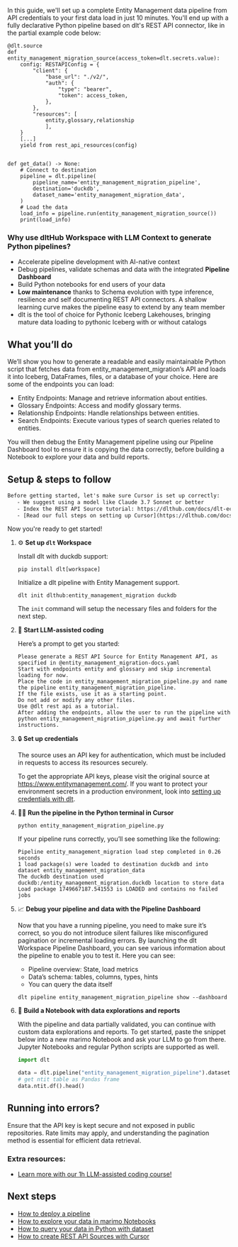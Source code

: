 In this guide, we'll set up a complete Entity Management data pipeline from API credentials to your first data load in just 10 minutes. You'll end up with a fully declarative Python pipeline based on dlt's REST API connector, like in the partial example code below:

```python-outcome
@dlt.source
def entity_management_migration_source(access_token=dlt.secrets.value):
    config: RESTAPIConfig = {
        "client": {
            "base_url": "./v2/",
            "auth": {
                "type": "bearer",
                "token": access_token,
            },
        },
        "resources": [
            entity,glossary,relationship
            ],
    }
    [...]
    yield from rest_api_resources(config)


def get_data() -> None:
    # Connect to destination
    pipeline = dlt.pipeline(
        pipeline_name='entity_management_migration_pipeline',
        destination='duckdb',
        dataset_name='entity_management_migration_data', 
    )
    # Load the data
    load_info = pipeline.run(entity_management_migration_source())
    print(load_info) 
```

### Why use dltHub Workspace with LLM Context to generate Python pipelines?

- Accelerate pipeline development with AI-native context
- Debug pipelines, validate schemas and data with the integrated **Pipeline Dashboard**
- Build Python notebooks for end users of your data
- **Low maintenance** thanks to Schema evolution with type inference, resilience and self documenting REST API connectors. A shallow learning curve makes the pipeline easy to extend by any team member
- dlt is the tool of choice for Pythonic Iceberg Lakehouses, bringing mature data loading to pythonic Iceberg with or without catalogs

## What you’ll do

We’ll show you how to generate a readable and easily maintainable Python script that fetches data from entity_management_migration’s API and loads it into Iceberg, DataFrames, files, or a database of your choice. Here are some of the endpoints you can load:

- Entity Endpoints: Manage and retrieve information about entities.
- Glossary Endpoints: Access and modify glossary terms.
- Relationship Endpoints: Handle relationships between entities.
- Search Endpoints: Execute various types of search queries related to entities.

You will then debug the Entity Management pipeline using our Pipeline Dashboard tool to ensure it is copying the data correctly, before building a Notebook to explore your data and build reports.

## Setup & steps to follow

```default
Before getting started, let's make sure Cursor is set up correctly:
   - We suggest using a model like Claude 3.7 Sonnet or better
   - Index the REST API Source tutorial: https://dlthub.com/docs/dlt-ecosystem/verified-sources/rest_api/ and add it to context as **@dlt rest api**
   - [Read our full steps on setting up Cursor](https://dlthub.com/docs/dlt-ecosystem/llm-tooling/cursor-restapi#23-configuring-cursor-with-documentation)
```

Now you're ready to get started!

1. ⚙️ **Set up `dlt` Workspace**
    
    Install dlt with duckdb support:
    ```shell
    pip install dlt[workspace]
    ```

    Initialize a dlt pipeline with Entity Management support.
    ```shell
    dlt init dlthub:entity_management_migration duckdb
    ```

    The `init` command will setup the necessary files and folders for the next step.
    
2. 🤠 **Start LLM-assisted coding**
    
    Here’s a prompt to get you started:
    
    ```prompt
    Please generate a REST API Source for Entity Management API, as specified in @entity_management_migration-docs.yaml 
    Start with endpoints entity and glossary and skip incremental loading for now. 
    Place the code in entity_management_migration_pipeline.py and name the pipeline entity_management_migration_pipeline. 
    If the file exists, use it as a starting point. 
    Do not add or modify any other files. 
    Use @dlt rest api as a tutorial. 
    After adding the endpoints, allow the user to run the pipeline with python entity_management_migration_pipeline.py and await further instructions.
    ```

    
3. 🔒 **Set up credentials** 
    
    The source uses an API key for authentication, which must be included in requests to access its resources securely.
    
    To get the appropriate API keys, please visit the original source at https://www.entitymanagement.com/.
    If you want to protect your environment secrets in a production environment, look into [setting up credentials with dlt](https://dlthub.com/docs/walkthroughs/add_credentials).
    
4. 🏃‍♀️ **Run the pipeline in the Python terminal in Cursor**
    
    ```shell
    python entity_management_migration_pipeline.py
    ```
    
    If your pipeline runs correctly, you’ll see something like the following:
    
    ```shell
    Pipeline entity_management_migration load step completed in 0.26 seconds
    1 load package(s) were loaded to destination duckdb and into dataset entity_management_migration_data
    The duckdb destination used duckdb:/entity_management_migration.duckdb location to store data
    Load package 1749667187.541553 is LOADED and contains no failed jobs
    ```
    
5. 📈 **Debug your pipeline and data with the Pipeline Dashboard**

    Now that you have a running pipeline, you need to make sure it’s correct, so you do not introduce silent failures like misconfigured pagination or incremental loading errors. By launching the dlt Workspace Pipeline Dashboard, you can see various information about the pipeline to enable you to test it. Here you can see:
    - Pipeline overview: State, load metrics
    - Data’s schema: tables, columns, types, hints
    - You can query the data itself
    
    ```shell
    dlt pipeline entity_management_migration_pipeline show --dashboard
    ```
    
6. 🐍 **Build a Notebook with data explorations and reports**

    With the pipeline and data partially validated, you can continue with custom data explorations and reports. To get started, paste the snippet below into a new marimo Notebook and ask your LLM to go from there. Jupyter Notebooks and regular Python scripts are supported as well.

    
    ```python
    import dlt

   data = dlt.pipeline("entity_management_migration_pipeline").dataset()
   # get ntit table as Pandas frame
   data.ntit.df().head()
    ```

## Running into errors?

Ensure that the API key is kept secure and not exposed in public repositories. Rate limits may apply, and understanding the pagination method is essential for efficient data retrieval.

### Extra resources:

- [Learn more with our 1h LLM-assisted coding course!](https://www.youtube.com/watch?v=GGid70rnJuM)

## Next steps

- [How to deploy a pipeline](https://dlthub.com/docs/walkthroughs/deploy-a-pipeline)
- [How to explore your data in marimo Notebooks](https://dlthub.com/docs/general-usage/dataset-access/marimo)
- [How to query your data in Python with dataset](https://dlthub.com/docs/general-usage/dataset-access/dataset)
- [How to create REST API Sources with Cursor](https://dlthub.com/docs/dlt-ecosystem/llm-tooling/cursor-restapi)